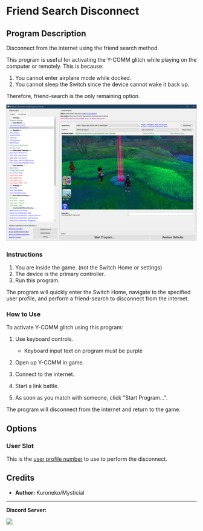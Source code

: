 # Friend Search Disconnect

## Program Description

Disconnect from the internet using the friend search method.

This program is useful for activating the Y-COMM glitch while playing on the computer or remotely. This is because:

1. You cannot enter airplane mode while docked.
2. You cannot sleep the Switch since the device cannot wake it back up.

Therefore, friend-search is the only remaining option.

<img src="images/FriendSearchDisconnect-0.png">

### Instructions

1. You are inside the game. (not the Switch Home or settings)
2. The device is the primary controller.
3. Run this program.

The program will quickly enter the Switch Home, navigate to the specified user profile, and perform a friend-search to disconnect from the internet.

### How to Use

To activate Y-COMM glitch using this program:

1. Use keyboard controls.

   - Keyboard input text on program must be purple

2. Open up Y-COMM in game.
3. Connect to the internet.
4. Start a link battle.
5. As soon as you match with someone, click "Start Program...".

The program will disconnect from the internet and return to the game.

## Options

### User Slot

This is the [user profile number](https://github.com/PokemonAutomation/Microcontroller/blob/master/Wiki/Programs/NintendoSwitch/UserSlotNumber.md) to use to perform the disconnect.


## Credits

- **Author:** Kuroneko/Mysticial


<hr>

**Discord Server:** 

[<img src="https://canary.discordapp.com/api/guilds/695809740428673034/widget.png?style=banner2">](https://discord.gg/cQ4gWxN)


